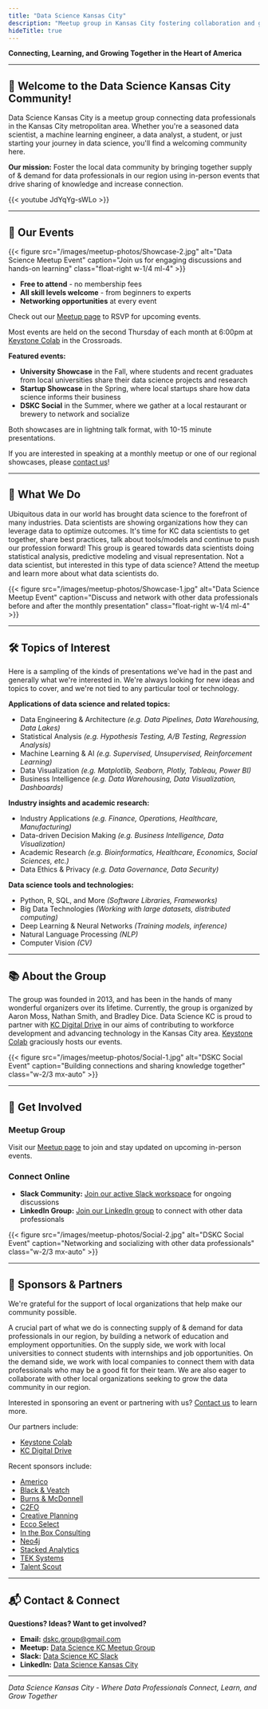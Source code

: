 ```yaml
---
title: "Data Science Kansas City"
description: "Meetup group in Kansas City fostering collaboration and growth for data professionals."
hideTitle: true
---
```


**Connecting, Learning, and Growing Together in the Heart of America**

---

## 🚀 Welcome to the Data Science Kansas City Community!

Data Science Kansas City is a meetup group connecting data professionals in the Kansas City metropolitan area. Whether you're a seasoned data scientist, a machine learning engineer, a data analyst, a student, or just starting your journey in data science, you'll find a welcoming community here.

**Our mission:** Foster the local data community by bringing together supply of & demand for data professionals in our region using in-person events that drive sharing of knowledge and increase connection.

{{< youtube JdYqYg-sWLo >}}

---

## 📅 Our Events

{{< figure src="/images/meetup-photos/Showcase-2.jpg" alt="Data Science Meetup Event" caption="Join us for engaging discussions and hands-on learning" class="float-right w-1/4 ml-4" >}}

- **Free to attend** - no membership fees
- **All skill levels welcome** - from beginners to experts
- **Networking opportunities** at every event

Check out our [Meetup page](https://www.meetup.com/data-science-kc/) to RSVP for upcoming events.

Most events are held on the second Thursday of each month at 6:00pm at [Keystone Colab](https://www.keystonedistrict.org/) in the Crossroads.

**Featured events:**
- **University Showcase** in the Fall, where students and recent graduates from local universities share their data science projects and research
- **Startup Showcase** in the Spring, where local startups share how data science informs their business
- **DSKC Social** in the Summer, where we gather at a local restaurant or brewery to network and socialize

Both showcases are in lightning talk format, with 10-15 minute presentations.

If you are interested in speaking at a monthly meetup or one of our regional showcases, please [contact us](mailto:dskc.group@gmail.com)!

---

## 🎯 What We Do

Ubiquitous data in our world has brought data science to the forefront of many industries.
Data scientists are showing organizations how they can leverage data to optimize outcomes.
It's time for KC data scientists to get together, share best practices, talk about tools/models and continue to push our profession forward!
This group is geared towards data scientists doing statistical analysis, predictive modeling and visual representation.
Not a data scientist, but interested in this type of data science?
Attend the meetup and learn more about what data scientists do.

{{< figure src="/images/meetup-photos/Showcase-1.jpg" alt="Data Science Meetup Event" caption="Discuss and network with other data professionals before and after the monthly presentation" class="float-right w-1/4 ml-4" >}}

---

## 🛠️ Topics of Interest

Here is a sampling of the kinds of presentations we've had in the past and generally what we're interested in.
We're always looking for new ideas and topics to cover, and we're not tied to any particular tool or technology.

**Applications of data science and related topics:**
- Data Engineering & Architecture *(e.g. Data Pipelines, Data Warehousing, Data Lakes)*
- Statistical Analysis *(e.g. Hypothesis Testing, A/B Testing, Regression Analysis)*
- Machine Learning & AI *(e.g. Supervised, Unsupervised, Reinforcement Learning)*
- Data Visualization *(e.g. Matplotlib, Seaborn, Plotly, Tableau, Power BI)*
- Business Intelligence *(e.g. Data Warehousing, Data Visualization, Dashboards)*

**Industry insights and academic research:**
- Industry Applications *(e.g. Finance, Operations, Healthcare, Manufacturing)*
- Data-driven Decision Making *(e.g. Business Intelligence, Data Visualization)*
- Academic Research *(e.g. Bioinformatics, Healthcare, Economics, Social Sciences, etc.)*
- Data Ethics & Privacy *(e.g. Data Governance, Data Security)*

**Data science tools and technologies:**
- Python, R, SQL, and More *(Software Libraries, Frameworks)*
- Big Data Technologies *(Working with large datasets, distributed computing)*
- Deep Learning & Neural Networks *(Training models, inference)*
- Natural Language Processing *(NLP)*
- Computer Vision *(CV)*

---

## 📚 About the Group

The group was founded in 2013, and has been in the hands of many wonderful organizers over its lifetime.
Currently, the group is organized by Aaron Moss, Nathan Smith, and Bradley Dice.
Data Science KC is proud to partner with [KC Digital Drive](https://www.kcdigitaldrive.org/) in our aims of contributing to workforce development and advancing technology in the Kansas City area.
[Keystone Colab](https://www.keystonedistrict.org/) graciously hosts our events.

{{< figure src="/images/meetup-photos/Social-1.jpg" alt="DSKC Social Event" caption="Building connections and sharing knowledge together" class="w-2/3 mx-auto" >}}

---

## 🤝 Get Involved

### Meetup Group
Visit our [Meetup page](https://www.meetup.com/data-science-kc/) to join and stay updated on upcoming in-person events.

### Connect Online
- **Slack Community:** [Join our active Slack workspace](https://bit.ly/2p19KjT) for ongoing discussions
- **LinkedIn Group:** [Join our LinkedIn group](https://www.linkedin.com/groups/14313213/) to connect with other data professionals

{{< figure src="/images/meetup-photos/Social-2.jpg" alt="DSKC Social Event" caption="Networking and socializing with other data professionals" class="w-2/3 mx-auto" >}}

---

## 🤗 Sponsors & Partners

We're grateful for the support of local organizations that help make our community possible.

A crucial part of what we do is connecting supply of & demand for data professionals in our region, by building a network of education and employment opportunities.
On the supply side, we work with local universities to connect students with internships and job opportunities.
On the demand side, we work with local companies to connect them with data professionals who may be a good fit for their team.
We are also eager to collaborate with other local organizations seeking to grow the data community in our region.

Interested in sponsoring an event or partnering with us? [Contact us](#contact) to learn more.

Our partners include:
- [Keystone Colab](https://www.keystonedistrict.org/)
- [KC Digital Drive](https://www.kcdigitaldrive.org/)

Recent sponsors include:
- [Americo](https://www.americo.com/)
- [Black & Veatch](https://www.bv.com/)
- [Burns & McDonnell](https://www.burnsmcdonnell.com/)
- [C2FO](https://www.c2fo.com/)
- [Creative Planning](https://www.creativeplanning.com/)
- [Ecco Select](https://www.eccoselect.com/)
- [In the Box Consulting](https://intheboxconsult.wordpress.com/about/)
- [Neo4j](https://neo4j.com/)
- [Stacked Analytics](https://stackedanalytics.com/)
- [TEK Systems](https://www.teksystems.com/)
- [Talent Scout](https://www.teamtalentscout.com/)
---

## 📬 Contact & Connect

**Questions? Ideas? Want to get involved?**

- **Email:** [dskc.group@gmail.com](mailto:dskc.group@gmail.com)
- **Meetup:** [Data Science KC Meetup Group](https://www.meetup.com/data-science-kc/)
- **Slack:** [Data Science KC Slack](https://bit.ly/2p19KjT)
- **LinkedIn:** [Data Science Kansas City](https://www.linkedin.com/company/data-science-kansas-city)

---

*Data Science Kansas City - Where Data Professionals Connect, Learn, and Grow Together*
